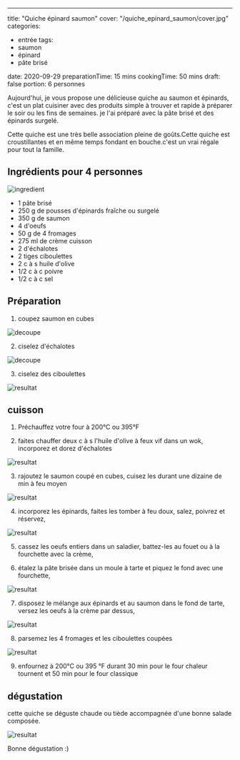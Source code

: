 ---
title: "Quiche épinard saumon"
cover: "/quiche_epinard_saumon/cover.jpg"
categories:
- entrée
tags:
- saumon
- épinard
- pâte brisé

date: 2020-09-29
preparationTime: 15 mins
cookingTime: 50 mins
draft: false
portion: 6 personnes

Aujourd'hui, je vous propose une délicieuse quiche au saumon et épinards, c'est un plat cuisiner avec des produits simple à trouver et rapide à préparer le soir ou les fins de semaines. je l'ai préparé avec la pâte brisé et des épinards surgelé.
<!--more--> 
Cette quiche est une très belle association pleine de goûts.Cette quiche est croustillantes et en même temps fondant en bouche.c'est un vrai régale pour tout la famille.
  

## Ingrédients pour 4 personnes

![ingredient](01.jpg)

- 1 pâte brisé
- 250 g de pousses d'épinards fraîche ou surgelé
- 350 g de saumon
- 4 d'oeufs
- 50 g de 4 fromages 
- 275 ml de crème cuisson
- 2 d'échalotes
- 2 tiges ciboulettes
- 2 c à s huile d'olive
- 1/2 c à c poivre
- 1/2 c à c sel

## Préparation ##

1. coupez saumon en cubes

![decoupe](02.jpg)

2. ciselez d'échalotes

![decoupe](03.jpg)

3. ciselez des ciboulettes 

![resultat](04.jpg)

## cuisson ##

1. Préchauffez votre four à 200°C ou 395°F

2. faites chauffer deux c à s l'huile d'olive à feux vif dans un wok, incorporez et dorez d'échalotes

![resultat](05.jpg)

3. rajoutez le saumon coupé en cubes, cuisez les durant une dizaine de min à feu moyen

![resultat](06.jpg)

4. incorporez les épinards, faites les tomber à feu doux, salez, poivrez et réservez,

![resultat](09.jpg)

5. cassez les oeufs entiers dans un saladier, battez-les au fouet ou à la fourchette avec la crème,

6. étalez la pâte brisée dans un moule à tarte et piquez le fond avec une fourchette,

![resultat](10.jpg)

7. disposez le mélange aux épinards et au saumon dans le fond de tarte, versez les oeufs à la crème par dessus,

![resultat](12.jpg)

8. parsemez les 4 fromages et les ciboulettes coupées

![resultat](14.jpg)

9. enfournez à 200°C ou 395 °F durant 30 min pour le four chaleur tournent et 50 min pour le four classique

## dégustation ##

cette quiche se déguste chaude ou tiède accompagnée d'une bonne salade composée.

![resultat](15.jpg)

Bonne dégustation :)
